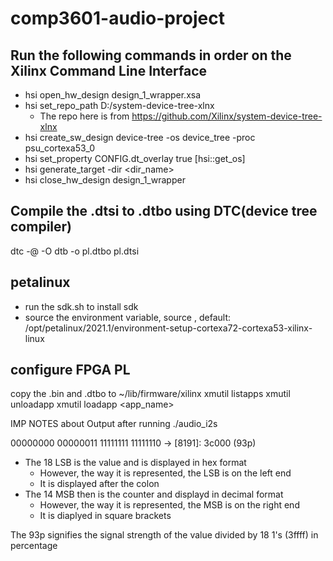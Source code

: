 # comp3601-audio-project
## Run the following commands in order on the Xilinx Command Line Interface
- hsi open_hw_design design_1_wrapper.xsa
- hsi set_repo_path D:/system-device-tree-xlnx
    - The repo here is from https://github.com/Xilinx/system-device-tree-xlnx
- hsi create_sw_design device-tree -os device_tree -proc psu_cortexa53_0
- hsi set_property CONFIG.dt_overlay true [hsi::get_os]
- hsi generate_target -dir <dir_name>
- hsi close_hw_design design_1_wrapper

## Compile the .dtsi to .dtbo using DTC(device tree compiler)
dtc -@ -O dtb -o pl.dtbo pl.dtsi


## petalinux
- run the sdk.sh to install sdk
- source the environment variable, source <path-to-env>, default: /opt/petalinux/2021.1/environment-setup-cortexa72-cortexa53-xilinx-linux 


## configure FPGA PL
copy the .bin and .dtbo to ~/lib/firmware/xilinx
xmutil listapps
xmutil unloadapp
xmutil loadapp <app_name>

IMP NOTES about Output after running ./audio_i2s

00000000 00000011 11111111 11111110  -> [8191]: 3c000 (93p)

- The 18 LSB is the value and is displayed in hex format
    - However, the way it is represented, the LSB is on the left end
    -  It is displayed after the colon
- The 14 MSB then is the counter and displayd in decimal format
    -  However, the way it is represented, the MSB is on the right end
    - It is diaplyed in square brackets
    
 The 93p signifies the signal strength of the value divided by 18 1's (3ffff) in percentage 

